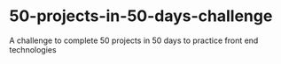 # 50-projects-in-50-days-challenge
A challenge to complete 50 projects in 50 days to practice front end technologies
